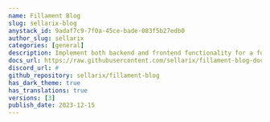 ```yaml
---
name: Fillament Blog
slug: sellarix-blog
anystack_id: 9adaf7c9-7f0a-45ce-bade-083f5b27edb0
author_slug: sellarix
categories: [general]
description: Implement both backend and frontend functionality for a full blog platform.
docs_url: https://raw.githubusercontent.com/sellarix/fillament-blog-docs/main/README.md
discord_url: #
github_repository: sellarix/fillament-blog
has_dark_theme: true
has_translations: true
versions: [3]
publish_date: 2023-12-15
---
```

